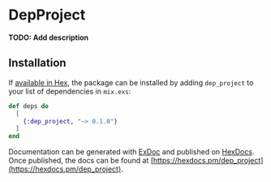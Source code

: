 # DepProject

**TODO: Add description**

## Installation

If [available in Hex](https://hex.pm/docs/publish), the package can be installed
by adding `dep_project` to your list of dependencies in `mix.exs`:

```elixir
def deps do
  [
    {:dep_project, "~> 0.1.0"}
  ]
end
```

Documentation can be generated with [ExDoc](https://github.com/elixir-lang/ex_doc)
and published on [HexDocs](https://hexdocs.pm). Once published, the docs can
be found at [https://hexdocs.pm/dep_project](https://hexdocs.pm/dep_project).

